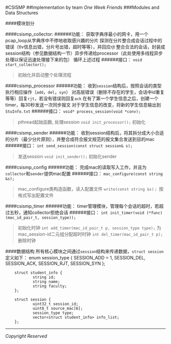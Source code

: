 #CSISMP
##Implementation by team *One Week Friends*
###Modules and Data Structures

####模块划分  

####csismp_collector:
######功能：
获取字典序最小的网卡，用一个pcap_loop从字典序中不停地收取感兴趣的分片
探测在分片整合成会话过程中的错误（tlv信息出错，分片号出错，超时等等），并回应rjt
整合合法的会话，封装成session结构（参见数据结构一节）异步传递给processor（此处使用多线程异步处理以保证迅速处理接下来的包）
循环上述过程
######接口：
`void start_collector(); `
>初始化并启动整个处理流程  

####csismp_processor
######功能：
收到`session`结构后，按照会话的类型执行相应操作（`add`，`del`，`syn`）
对高层错误（删除不存在的学生，会话中id重复等等）回复`rjt`，若没有错误则回复`ack`
在有了第一个学生信息之后，创建一个timer，每30秒发送一次同步报文
对于学生信息的改变，将新的学生信息输出到`StuInfo.txt`
######接口：
`void* process_session(void *conv); `
>pthread起始函数, 处理session
`void init_processor();` 
>初始化  

####csismp_sender
######功能：
收到session结构后，将其拆分成大小合适的分片（最少分片原则），并整合成符合报文规范的报文集合发送到目的mac
######接口：
`int send_session(const struct session& s);` 
>发送session
`void init_sender();` 
>初始化sender  

####csismp_config
######功能：
完成mac的读取写入工作，并且为`collector`和`sender`提供mac配置
######接口：
`mac_configure(const string &s);` 
>mac_configure类构造函数，读入配置文件
`write(const string &s)；` 
>按格式写出配置文件  

####csismp_timer
######功能：
timer管理模块，管理每个会话的超时，若超过五秒，通知collector拒绝会话
######接口：
`int init_timer(void (*func)(mac_id_pair_t, session_type));`  
>初始化时钟
`int add_timer(mac_id_pair_t p, session_type type);` 
>为mac_session-id二元组分配超时时钟
`int del_timer(mac_id_pair_t p);` 
>删除时钟  
  
  
####数据结构
所有核心模块之间通过`session`结构来传递数据，`struct session`定义如下：
        enum session_type {
                SESSION_ADD = 1,
                SESSION_DEL,
                SESSION_ACK,
                SESSION_RJT,
                SESSION_SYN
        };

        struct student_info {
                string id;
                string name;
                string faculty;
        };

        struct session {
                uint32_t session_id;
                uint8_t source_mac[6];
                session_type type;
                vector<struct student_info> info_list;
        };




***
*Copyright Reserved*